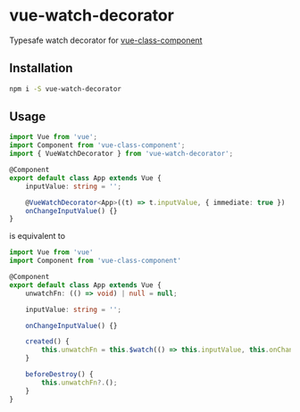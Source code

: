 # vue-watch-decorator

Typesafe watch decorator for [vue-class-component](https://github.com/vuejs/vue-class-component)

## Installation

``` sh
npm i -S vue-watch-decorator
```

## Usage

```ts
import Vue from 'vue';
import Component from 'vue-class-component';
import { VueWatchDecorator } from 'vue-watch-decorator';

@Component
export default class App extends Vue {
	inputValue: string = '';

	@VueWatchDecorator<App>((t) => t.inputValue, { immediate: true })
	onChangeInputValue() {}
}
```

is equivalent to

```ts
import Vue from 'vue'
import Component from 'vue-class-component'

@Component
export default class App extends Vue {
	unwatchFn: (() => void) | null = null;

	inputValue: string = '';

	onChangeInputValue() {}

	created() {
		this.unwatchFn = this.$watch(() => this.inputValue, this.onChangeInputValue, { immediate: true });
	}

	beforeDestroy() {
		this.unwatchFn?.();
	}
}
```